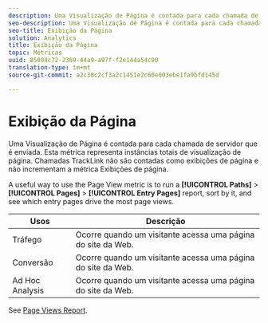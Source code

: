```yaml
---
description: Uma Visualização de Página é contada para cada chamada de servidor que é enviada. Esta métrica representa instâncias totais de visualização de página. Chamadas TrackLink não são contadas como exibições de página e não incrementam a métrica Exibições de página.
seo-description: Uma Visualização de Página é contada para cada chamada de servidor que é enviada. Esta métrica representa instâncias totais de visualização de página. Chamadas TrackLink não são contadas como exibições de página e não incrementam a métrica Exibições de página.
seo-title: Exibição da Página
solution: Analytics
title: Exibição da Página
topic: Métricas
uuid: 85004c72-2369-44a9-a97f-f2e144a54c90
translation-type: tm+mt
source-git-commit: a2c38c2cf3a2c1451e2c60e003ebe1fa9bfd145d

---
```



# Exibição da Página

Uma Visualização de Página é contada para cada chamada de servidor que é enviada. Esta métrica representa instâncias totais de visualização de página. Chamadas TrackLink não são contadas como exibições de página e não incrementam a métrica Exibições de página.

A useful way to use the Page View metric is to run a **[!UICONTROL Paths]** &gt; **[!UICONTROL Pages]** &gt; **[!UICONTROL Entry Pages]** report, sort by it, and see which entry pages drive the most page views.

| Usos | Descrição |
|---|---|
| Tráfego | Ocorre quando um visitante acessa uma página do site da Web. |
| Conversão | Ocorre quando um visitante acessa uma página do site da Web. |
| Ad Hoc Analysis | Ocorre quando um visitante acessa uma página do site da Web. |

See [Page Views Report](../../../components/c-variables/dimensionslist/reports-page-views.md#concept_332C9BDFD6C1495C8362860478B9BA33).
